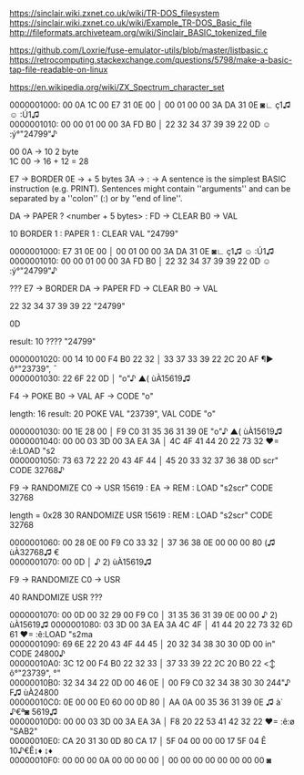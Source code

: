 https://sinclair.wiki.zxnet.co.uk/wiki/TR-DOS_filesystem
https://sinclair.wiki.zxnet.co.uk/wiki/Example_TR-DOS_Basic_file
http://fileformats.archiveteam.org/wiki/Sinclair_BASIC_tokenized_file

https://github.com/Loxrie/fuse-emulator-utils/blob/master/listbasic.c
https://retrocomputing.stackexchange.com/questions/5798/make-a-basic-tap-file-readable-on-linux

https://en.wikipedia.org/wiki/ZX_Spectrum_character_set

0000001000: 00 0A 1C 00 E7 31 0E 00 │ 00 01 00 00 3A DA 31 0E   ◙∟ ç1♫  ☺  :Ú1♫                                      
0000001010: 00 00 01 00 00 3A FD B0 │ 22 32 34 37 39 39 22 0D    ☺  :ý°"24799"♪

00 0A -> 10
<line number> 2 byte    
1C 00 -> 16 + 12 = 28 
<length of this line>

E7 -> BORDER
0E -> <number> + 5 bytes
3A -> : -> A sentence is the simplest BASIC instruction (e.g. PRINT). 
Sentences might contain ''arguments'' and can be separated by a ''colon'' (:) or by ''end of line''.

DA -> PAPER ? <number + 5 bytes> :
FD -> CLEAR
B0 -> VAL

10 BORDER 1 <number> : PAPER 1 <number> : CLEAR VAL "24799"

0000001000:             E7 31 0E 00 │ 00 01 00 00 3A DA 31 0E   ◙∟ ç1♫  ☺  :Ú1♫                                      
0000001010: 00 00 01 00 00 3A FD B0 │ 22 32 34 37 39 39 22 0D   ☺  :ý°"24799"♪

???
E7 -> BORDER
DA -> PAPER
FD -> CLEAR
B0 -> VAL 

22 32 34 37 39 39 22
"24799"

0D
<new line>

result:
10 ???? "24799"

0000001020: 00 14 10 00 F4 B0 22 32 │ 33 37 33 39 22 2C 20 AF   ¶► ô°"23739", ¯                              
0000001030: 22 6F 22 0D             │                          "o"♪ ▲( ùÀ15619♫

F4 -> POKE
B0 -> VAL
AF -> CODE "o"

length: 16
result:
20 POKE VAL "23739", VAL CODE "o"

0000001030:             00 1E 28 00 │ F9 C0 31 35 36 31 39 0E  "o"♪ ▲( ùÀ15619♫                          
0000001040: 00 00 03 3D 00 3A EA 3A │ 4C 4F 41 44 20 22 73 32    ♥= :ê:LOAD "s2                 
0000001050: 73 63 72 22 20 43 4F 44 │ 45 20 33 32 37 36 38 0D  scr" CODE 32768♪  

F9 -> RANDOMIZE
C0 -> USR 15619 <number> : 
EA -> REM : LOAD "s2scr" CODE 32768

length = 0x28
30 RANDOMIZE USR 15619 <number> : REM : LOAD "s2scr" CODE 32768

0000001060: 00 28 0E 00 F9 C0 33 32 │ 37 36 38 0E 00 00 00 80   (♫ ùÀ32768♫   €                    
0000001070: 00 0D                   │                           ♪ 2) ùÀ15619♫

F9 -> RANDOMIZE
C0 -> USR

40 RANDOMIZE USR ???

0000001070: 00 0D 00 32 29 00 F9 C0 │ 31 35 36 31 39 0E 00 00   ♪ 2) ùÀ15619♫
0000001080: 03 3D 00 3A EA 3A 4C 4F │ 41 44 20 22 73 32 6D 61  ♥= :ê:LOAD "s2ma                     
0000001090: 69 6E 22 20 43 4F 44 45 │ 20 32 34 38 30 30 0D 00  in" CODE 24800♪                      
00000010A0: 3C 12 00 F4 B0 22 32 33 │ 37 33 39 22 2C 20 B0 22  <↕ ô°"23739", °"                      
00000010B0: 32 34 34 22 0D 00 46 0E │ 00 F9 C0 32 34 38 30 30  244"♪ F♫ ùÀ24800                    
00000010C0: 0E 00 00 E0 60 00 0D 80 │ AA 0A 00 35 36 31 39 0E  ♫  à` ♪€ª◙ 5619♫                   
00000010D0: 00 00 03 3D 00 3A EA 3A │ F8 20 22 53 41 42 32 22    ♥= :ê:ø "SAB2"                    
00000010E0: CA 20 31 30 0D 80 CA 17 │ 5F 04 00 00 00 17 5F 04  Ê 10♪€Ê↨_♦   ↨_♦                    
00000010F0: 00 00 00 0A 00 00 00 00 │ 00 00 00 00 00 00 00 00     ◙            